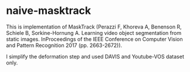 # naive-masktrack

This is implementation of MaskTrack (Perazzi F, Khoreva A, Benenson R, Schiele B, Sorkine-Hornung A. Learning video object segmentation from static images. InProceedings of the IEEE Conference on Computer Vision and Pattern Recognition 2017 (pp. 2663-2672)).


I simplify the deformation step and used DAVIS and Youtube-VOS dataset only.

